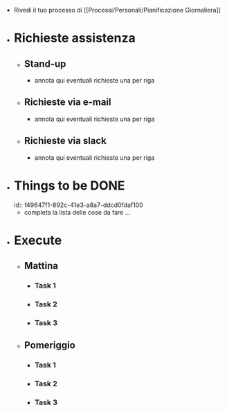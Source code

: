 - Rivedi il tuo processo di [[Processi/Personali/Pianificazione Giornaliera]]
- # Richieste assistenza
	- ## Stand-up
		- annota qui eventuali richieste una per riga
	- ## Richieste via e-mail
		- annota qui eventuali richieste una per riga
	- ## Richieste via slack
		- annota qui eventuali richieste una per riga
- # Things to be DONE
  id:: f49647f1-892c-41e3-a8a7-ddcd0fdaf100
	- completa la lista delle cose da fare ...
- # Execute
	- ## Mattina
		- ### Task 1
		- ### Task 2
		- ### Task 3
	- ## Pomeriggio
		- ### Task 1
		- ### Task 2
		- ### Task 3